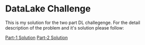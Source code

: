 # DataLake Challenge

This is my solution for the two part DL challegenge. For the detail description of the problem and it's solution please follow:

[Part-1 Solution](/part-1)
[Part-2 Solution](/part-2)
